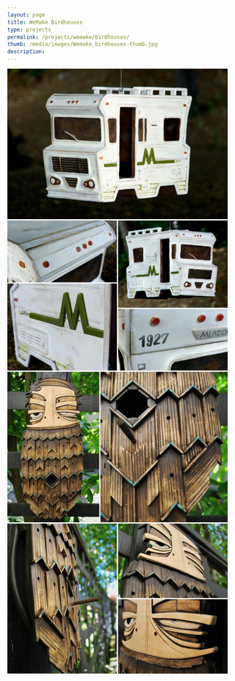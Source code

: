 ```yaml
---
layout: page
title: WeMake Birdhouses
type: projects
permalink: /projects/wemake/birdhouses/
thumb: /media/images/Wemake_birdhouses-thumb.jpg
description: 
---
```




![](/media/images/Wemake_birdhouse_1.jpg)
![](/media/images/Wemake_birdhouse_2.jpg)
![](/media/images/Wemake_birdhouse_3.jpg)
![](/media/images/Wemake_birdhouse_4.jpg)


